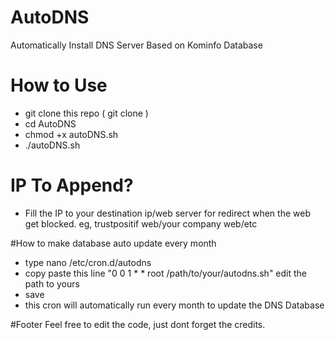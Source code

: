 # AutoDNS
Automatically Install DNS Server Based on Kominfo Database

# How to Use
- git clone this repo ( git clone )
- cd AutoDNS
- chmod +x autoDNS.sh
- ./autoDNS.sh

# IP To Append?
- Fill the IP to your destination ip/web server for redirect when the web get blocked. eg, trustpositif web/your company web/etc

#How to make database auto update every month
- type nano /etc/cron.d/autodns
- copy paste this line "0 0 1 * * root /path/to/your/autodns.sh" edit the path to yours
- save
- this cron will automatically run every month to update the DNS Database

#Footer
Feel free to edit the code, just dont forget the credits.
